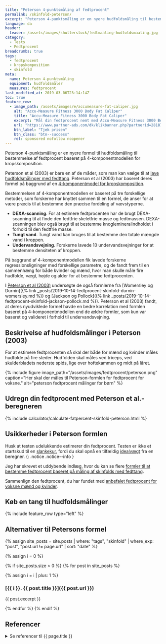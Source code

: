 ```yaml
---
title: "Peterson 4-punktsmåling af fedtprocent"
permalink: /skinfold-peterson/
excerpt: "Peterson 4-punktsmåling er en nyere hudfoldsmåling til bestemmelse af fedtprocent baseret på 4-komponentmodellen for kropskomposition."
language: da
header:
  teaser: /assets/images/shutterstock/fedtmaaling-hudfoldsmaaling.jpg
category:
  - Tests
  - Fedtprocent
breadcrumbs: true
tags:
  - fedtprocent
  - kropskomposition
  - skinfold
meta:
  name: Peterson 4-punktsmåling
  equipment: hudfoldsmåler
  measures: fedtprocent
last_modified_at: 2019-03-06T23:14:14Z
toc: true
feature_row:
  - image_path: /assets/images/e/accumeasure-fat-caliper.jpg
    alt: "Accu-Measure Fitness 3000 Body Fat Caliper"
    title: "Accu-Measure Fitness 3000 Body Fat Caliper"
    excerpt: "Mål din fedtprocent nemt med Accu-Measure Fitness 3000 Body Fat Caliper. Fedttangen bliver brugt af mange amerikanske personlige trænere på grund af dens præcise målinger. Du kan både bruge den hjemme eller have den med på farten."
    url: "https://www.partner-ads.com/dk/klikbanner.php?partnerid=28187&bannerid=21411&htmlurl=https://www.billig-fitness.dk/products/body-fat-caliper-fedttang-fedtmaaler"
    btn_label: "Tjek prisen"
    btn_class: "btn--success"
    rel: sponsored nofollow noopener
---
```


Peterson 4-punktsmåling er en nyere formel til hudfoldsmåling til bestemmelse af fedtprocent baseret på 4-komponentmodellen for kropskomposition.

Peterson et al (2003) er bare en af de måder, som man kan vælge til at [lave hudfoldsmålinger med fedttang](/skinfold/). Peterson et al (2003) har baseret deres formel på baggrund af en [4-komponentmodel for kropskomposition](/kropskomposition/).

Bestemmelsen af 4-komponentmodellen er baseret på tre forskellige metoder, som forskerne har knyttet sammen til en formel, de anser for at være præcis til at bestemme den præcise fordeling af vævstyperne.

- **DEXA-scanning**. For at estimere fedtprocenten har de brugt DEXA-scanning til at finde den fedtfrie skeletfrie masse og fedtmassen. DEXA-scanningen blev også brugt til at bestemme knoglemineralindholdet i forhold til den fedtfrie masse.
- **Tungt vand**. Tungt vand kan bruges til at bestemme den totale mængde vand i kroppen.
- **Undervandsvejning**. Forskerne lavede 10 undervandsvejninger for at bestemme densiteten af kroppen.

På baggrund af 4-komponentmodellen fik lavede forskerne regressionsligninger med forskellige parametre, og de fandt frem til en sammenhæng for både kvinder og mænd, hvor man skulle måle fire hudfolde, vægt, højde og alder for at bestemme fedtprocenten.

I [Peterson et al (2003)](https://academic.oup.com/ajcn/article/77/5/1186/4689818) undersøgte de også formlerne fra [Womersley og Durnin]({% link _posts/2019-10-14-fedtprocent-skinfold-durnin-womersley.md %}) og [Jackson og Pollock]({% link _posts/2019-10-14-fedtprocent-skinfold-jackson-pollock.md %}). Peterson et al (2003) fandt, at deres nyudviklede formel havde en bedre korrelation med formlen baseret på 4-komponentmodellen end de ældre formler, som kun var baseret og valideret i forhold til undervandsvejning.

## Beskrivelse af hudfoldsmålinger i Peterson (2003)

For at estimere fedtprocenten så skal der både for mænd og kvinder måles hudfolde på fire steder. Hudfolden skal måles ved triceps, ved skulderbladets nederste spids, lige over hoftekammen og midt på låret.

{% include figure image_path="/assets/images/fedtprocent/peterson.png" caption="Her skal der måles til Peterson-formlen for fedtprocent for voksne." alt="peterson fedtprocent målinger for børn" %}

## Udregn din fedtprocent med Peterson et al.-beregneren

{% include calculator/calculate-fatpercent-skinfold-peterson.html %}

## Usikkerheder i Peterson formlen

Husk at testen udelukkende estimerer din fedtprocent. Testen er ikke et startskud til en [slankekur](/slankekur/), fordi du skal opnå en tilfældig [idealvægt](/idealvaegt/) fra en beregner.
{: .notice .notice--info }

Jeg har skrevet et uddybende indlæg, hvor du kan se flere [formler til at bestemme fedtprocent baseret på måling af skinfolds med fedttang](/skinfold/).

Sammenlign den fedtprocent, du har fundet med [anbefalet fedtprocent for voksne mænd og kvinder](/fedtprocent-normer/).

## Køb en tang til hudfoldsmålinger

{% include feature_row type="left" %}

## Alternativer til Petersons formel

{% assign site_posts = site.posts | where: "tags", "skinfold" | where_exp: "post", "post.url != page.url" | sort: "date" %}

{% assign i = 0 %}

{% if site_posts.size > 0 %}
  {% for post in site_posts %}

{% assign i = i | plus: 1 %}

### [{{ i }}. {{ post.title }}]({{ post.url }})

{{ post.excerpt }}

  {% endfor %}
{% endif %}

## Referencer

<details markdown="1">
  <summary>Se referencer til {{ page.title }}</summary>

- Peterson, Matthew J., Stefan A. Czerwinski, og Roger M. Siervogel. 2003. “Development and Validation of Skinfold-Thickness Prediction Equations with a 4-Compartment Model”. The American Journal of Clinical Nutrition 77 (5): 1186–91. <https://doi.org/10.1093/ajcn/77.5.1186>.
</details>
